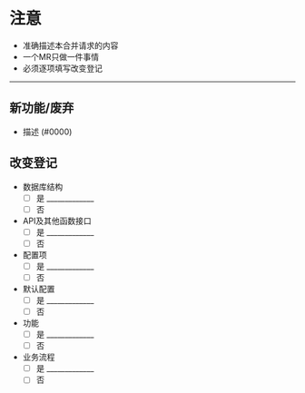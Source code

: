 # 注意

- 准确描述本合并请求的内容
- 一个MR只做一件事情
- 必须逐项填写改变登记

---

## 新功能/废弃

- 描述 (#0000)

## 改变登记

- 数据库结构
  - [ ] 是 _____________
  - [ ] 否

- API及其他函数接口
  - [ ] 是 _____________
  - [ ] 否

- 配置项
  - [ ] 是 _____________
  - [ ] 否

- 默认配置
  - [ ] 是 _____________
  - [ ] 否

- 功能
  - [ ] 是 _____________
  - [ ] 否
  
- 业务流程
  - [ ] 是 _____________
  - [ ] 否
